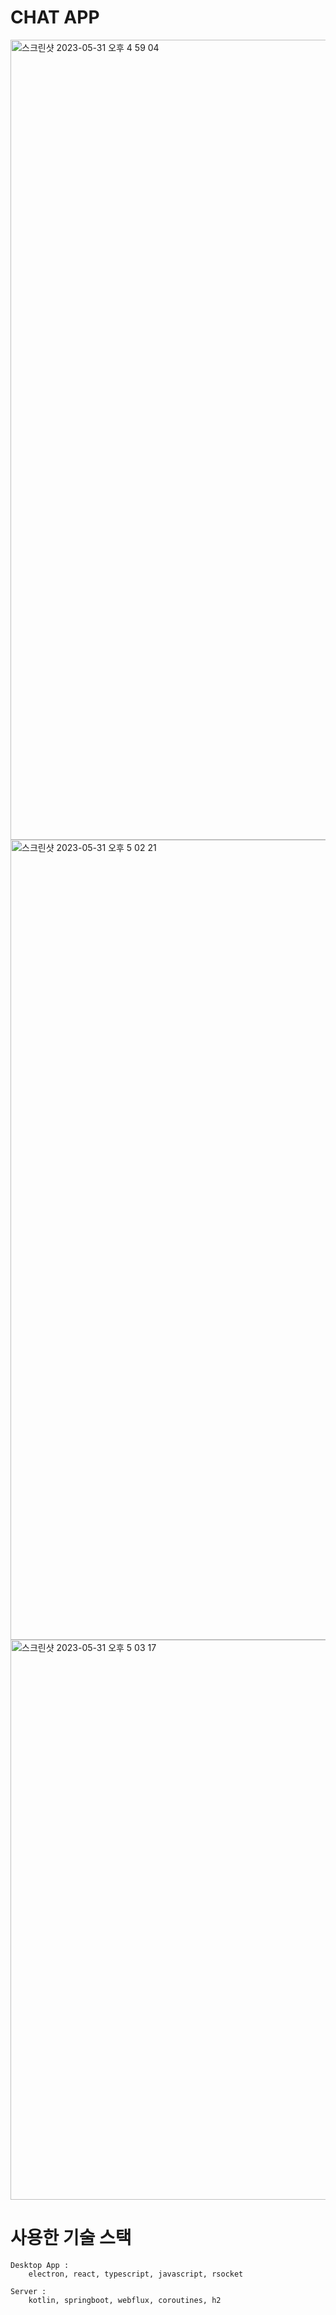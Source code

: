 # CHAT APP

<img width="1280" alt="스크린샷 2023-05-31 오후 4 59 04" src="https://github.com/sksskdf/CHATAPP-portfolio/assets/78300703/bb192b92-2c4b-44db-856c-761dc29d2cfb">
<img width="1280" alt="스크린샷 2023-05-31 오후 5 02 21" src="https://github.com/sksskdf/CHATAPP-portfolio/assets/78300703/f91b7a57-97a5-4d96-9126-966721492779">
<img width="896" alt="스크린샷 2023-05-31 오후 5 03 17" src="https://github.com/sksskdf/CHATAPP-portfolio/assets/78300703/50661cea-8e82-46e3-b6bf-58cb2d79b5ad">


# 사용한 기술 스택
    Desktop App :
        electron, react, typescript, javascript, rsocket

    Server :
        kotlin, springboot, webflux, coroutines, h2
